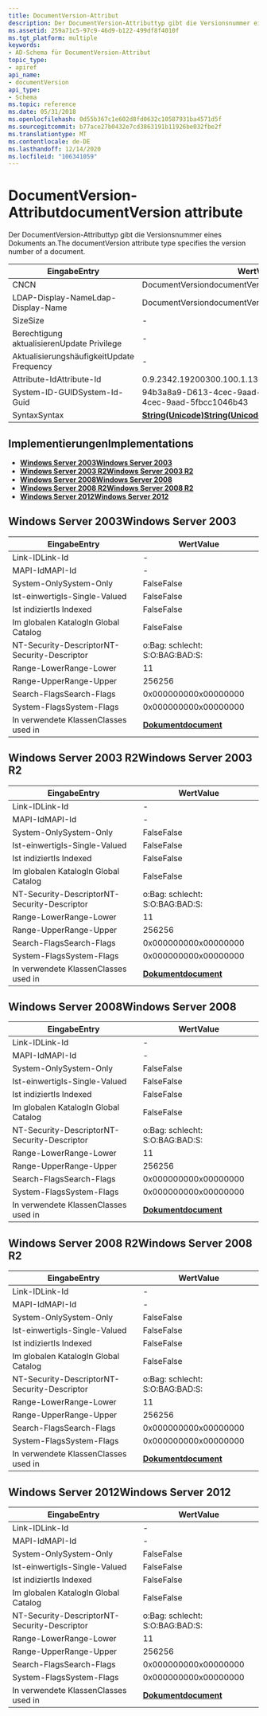 ```yaml
---
title: DocumentVersion-Attribut
description: Der DocumentVersion-Attributtyp gibt die Versionsnummer eines Dokuments an.
ms.assetid: 259a71c5-97c9-46d9-b122-499df8f4010f
ms.tgt_platform: multiple
keywords:
- AD-Schema für DocumentVersion-Attribut
topic_type:
- apiref
api_name:
- documentVersion
api_type:
- Schema
ms.topic: reference
ms.date: 05/31/2018
ms.openlocfilehash: 0d55b367c1e602d8fd0632c10587931ba4571d5f
ms.sourcegitcommit: b77ace27b0432e7cd3863191b11926be032fbe2f
ms.translationtype: MT
ms.contentlocale: de-DE
ms.lasthandoff: 12/14/2020
ms.locfileid: "106341059"
---
```

# <a name="documentversion-attribute"></a><span data-ttu-id="7f05a-104">DocumentVersion-Attribut</span><span class="sxs-lookup"><span data-stu-id="7f05a-104">documentVersion attribute</span></span>

<span data-ttu-id="7f05a-105">Der DocumentVersion-Attributtyp gibt die Versionsnummer eines Dokuments an.</span><span class="sxs-lookup"><span data-stu-id="7f05a-105">The documentVersion attribute type specifies the version number of a document.</span></span>



| <span data-ttu-id="7f05a-106">Eingabe</span><span class="sxs-lookup"><span data-stu-id="7f05a-106">Entry</span></span> | <span data-ttu-id="7f05a-107">Wert</span><span class="sxs-lookup"><span data-stu-id="7f05a-107">Value</span></span> |
|-------------------|---------------------------------------------|
| <span data-ttu-id="7f05a-108">CN</span><span class="sxs-lookup"><span data-stu-id="7f05a-108">CN</span></span>                | <span data-ttu-id="7f05a-109">DocumentVersion</span><span class="sxs-lookup"><span data-stu-id="7f05a-109">documentVersion</span></span>                             |
| <span data-ttu-id="7f05a-110">LDAP-Display-Name</span><span class="sxs-lookup"><span data-stu-id="7f05a-110">Ldap-Display-Name</span></span> | <span data-ttu-id="7f05a-111">DocumentVersion</span><span class="sxs-lookup"><span data-stu-id="7f05a-111">documentVersion</span></span>                             |
| <span data-ttu-id="7f05a-112">Size</span><span class="sxs-lookup"><span data-stu-id="7f05a-112">Size</span></span>              | \-                                          |
| <span data-ttu-id="7f05a-113">Berechtigung aktualisieren</span><span class="sxs-lookup"><span data-stu-id="7f05a-113">Update Privilege</span></span>  | \-                                          |
| <span data-ttu-id="7f05a-114">Aktualisierungshäufigkeit</span><span class="sxs-lookup"><span data-stu-id="7f05a-114">Update Frequency</span></span>  | \-                                          |
| <span data-ttu-id="7f05a-115">Attribute-Id</span><span class="sxs-lookup"><span data-stu-id="7f05a-115">Attribute-Id</span></span>      | <span data-ttu-id="7f05a-116">0.9.2342.19200300.100.1.13</span><span class="sxs-lookup"><span data-stu-id="7f05a-116">0.9.2342.19200300.100.1.13</span></span>                  |
| <span data-ttu-id="7f05a-117">System-ID-GUID</span><span class="sxs-lookup"><span data-stu-id="7f05a-117">System-Id-Guid</span></span>    | <span data-ttu-id="7f05a-118">94b3a8a9-D613-4cec-9aad-5 b43</span><span class="sxs-lookup"><span data-stu-id="7f05a-118">94b3a8a9-d613-4cec-9aad-5fbcc1046b43</span></span>        |
| <span data-ttu-id="7f05a-119">Syntax</span><span class="sxs-lookup"><span data-stu-id="7f05a-119">Syntax</span></span>            | [<span data-ttu-id="7f05a-120">**String(Unicode)**</span><span class="sxs-lookup"><span data-stu-id="7f05a-120">**String(Unicode)**</span></span>](s-string-unicode.md) |



## <a name="implementations"></a><span data-ttu-id="7f05a-121">Implementierungen</span><span class="sxs-lookup"><span data-stu-id="7f05a-121">Implementations</span></span>

-   [<span data-ttu-id="7f05a-122">**Windows Server 2003**</span><span class="sxs-lookup"><span data-stu-id="7f05a-122">**Windows Server 2003**</span></span>](#windows-server-2003)
-   [<span data-ttu-id="7f05a-123">**Windows Server 2003 R2**</span><span class="sxs-lookup"><span data-stu-id="7f05a-123">**Windows Server 2003 R2**</span></span>](#windows-server-2003-r2)
-   [<span data-ttu-id="7f05a-124">**Windows Server 2008**</span><span class="sxs-lookup"><span data-stu-id="7f05a-124">**Windows Server 2008**</span></span>](#windows-server-2008)
-   [<span data-ttu-id="7f05a-125">**Windows Server 2008 R2**</span><span class="sxs-lookup"><span data-stu-id="7f05a-125">**Windows Server 2008 R2**</span></span>](#windows-server-2008-r2)
-   [<span data-ttu-id="7f05a-126">**Windows Server 2012**</span><span class="sxs-lookup"><span data-stu-id="7f05a-126">**Windows Server 2012**</span></span>](#windows-server-2012)

## <a name="windows-server-2003"></a><span data-ttu-id="7f05a-127">Windows Server 2003</span><span class="sxs-lookup"><span data-stu-id="7f05a-127">Windows Server 2003</span></span>



| <span data-ttu-id="7f05a-128">Eingabe</span><span class="sxs-lookup"><span data-stu-id="7f05a-128">Entry</span></span> | <span data-ttu-id="7f05a-129">Wert</span><span class="sxs-lookup"><span data-stu-id="7f05a-129">Value</span></span> |
|------------------------|-------------------------------------------|
| <span data-ttu-id="7f05a-130">Link-ID</span><span class="sxs-lookup"><span data-stu-id="7f05a-130">Link-Id</span></span>                | \-                                        |
| <span data-ttu-id="7f05a-131">MAPI-Id</span><span class="sxs-lookup"><span data-stu-id="7f05a-131">MAPI-Id</span></span>                | \-                                        |
| <span data-ttu-id="7f05a-132">System-Only</span><span class="sxs-lookup"><span data-stu-id="7f05a-132">System-Only</span></span>            | <span data-ttu-id="7f05a-133">False</span><span class="sxs-lookup"><span data-stu-id="7f05a-133">False</span></span>                                     |
| <span data-ttu-id="7f05a-134">Ist-einwertig</span><span class="sxs-lookup"><span data-stu-id="7f05a-134">Is-Single-Valued</span></span>       | <span data-ttu-id="7f05a-135">False</span><span class="sxs-lookup"><span data-stu-id="7f05a-135">False</span></span>                                     |
| <span data-ttu-id="7f05a-136">Ist indiziert</span><span class="sxs-lookup"><span data-stu-id="7f05a-136">Is Indexed</span></span>             | <span data-ttu-id="7f05a-137">False</span><span class="sxs-lookup"><span data-stu-id="7f05a-137">False</span></span>                                     |
| <span data-ttu-id="7f05a-138">Im globalen Katalog</span><span class="sxs-lookup"><span data-stu-id="7f05a-138">In Global Catalog</span></span>      | <span data-ttu-id="7f05a-139">False</span><span class="sxs-lookup"><span data-stu-id="7f05a-139">False</span></span>                                     |
| <span data-ttu-id="7f05a-140">NT-Security-Descriptor</span><span class="sxs-lookup"><span data-stu-id="7f05a-140">NT-Security-Descriptor</span></span> | <span data-ttu-id="7f05a-141">o:Bag: schlecht: S:</span><span class="sxs-lookup"><span data-stu-id="7f05a-141">O:BAG:BAD:S:</span></span>                              |
| <span data-ttu-id="7f05a-142">Range-Lower</span><span class="sxs-lookup"><span data-stu-id="7f05a-142">Range-Lower</span></span>            | <span data-ttu-id="7f05a-143">1</span><span class="sxs-lookup"><span data-stu-id="7f05a-143">1</span></span>                                         |
| <span data-ttu-id="7f05a-144">Range-Upper</span><span class="sxs-lookup"><span data-stu-id="7f05a-144">Range-Upper</span></span>            | <span data-ttu-id="7f05a-145">256</span><span class="sxs-lookup"><span data-stu-id="7f05a-145">256</span></span>                                       |
| <span data-ttu-id="7f05a-146">Search-Flags</span><span class="sxs-lookup"><span data-stu-id="7f05a-146">Search-Flags</span></span>           | <span data-ttu-id="7f05a-147">0x00000000</span><span class="sxs-lookup"><span data-stu-id="7f05a-147">0x00000000</span></span>                                |
| <span data-ttu-id="7f05a-148">System-Flags</span><span class="sxs-lookup"><span data-stu-id="7f05a-148">System-Flags</span></span>           | <span data-ttu-id="7f05a-149">0x00000000</span><span class="sxs-lookup"><span data-stu-id="7f05a-149">0x00000000</span></span>                                |
| <span data-ttu-id="7f05a-150">In verwendete Klassen</span><span class="sxs-lookup"><span data-stu-id="7f05a-150">Classes used in</span></span>        | [<span data-ttu-id="7f05a-151">**Dokument**</span><span class="sxs-lookup"><span data-stu-id="7f05a-151">**document**</span></span>](c-document.md)<br/> |



## <a name="windows-server-2003-r2"></a><span data-ttu-id="7f05a-152">Windows Server 2003 R2</span><span class="sxs-lookup"><span data-stu-id="7f05a-152">Windows Server 2003 R2</span></span>



| <span data-ttu-id="7f05a-153">Eingabe</span><span class="sxs-lookup"><span data-stu-id="7f05a-153">Entry</span></span> | <span data-ttu-id="7f05a-154">Wert</span><span class="sxs-lookup"><span data-stu-id="7f05a-154">Value</span></span> |
|------------------------|-------------------------------------------|
| <span data-ttu-id="7f05a-155">Link-ID</span><span class="sxs-lookup"><span data-stu-id="7f05a-155">Link-Id</span></span>                | \-                                        |
| <span data-ttu-id="7f05a-156">MAPI-Id</span><span class="sxs-lookup"><span data-stu-id="7f05a-156">MAPI-Id</span></span>                | \-                                        |
| <span data-ttu-id="7f05a-157">System-Only</span><span class="sxs-lookup"><span data-stu-id="7f05a-157">System-Only</span></span>            | <span data-ttu-id="7f05a-158">False</span><span class="sxs-lookup"><span data-stu-id="7f05a-158">False</span></span>                                     |
| <span data-ttu-id="7f05a-159">Ist-einwertig</span><span class="sxs-lookup"><span data-stu-id="7f05a-159">Is-Single-Valued</span></span>       | <span data-ttu-id="7f05a-160">False</span><span class="sxs-lookup"><span data-stu-id="7f05a-160">False</span></span>                                     |
| <span data-ttu-id="7f05a-161">Ist indiziert</span><span class="sxs-lookup"><span data-stu-id="7f05a-161">Is Indexed</span></span>             | <span data-ttu-id="7f05a-162">False</span><span class="sxs-lookup"><span data-stu-id="7f05a-162">False</span></span>                                     |
| <span data-ttu-id="7f05a-163">Im globalen Katalog</span><span class="sxs-lookup"><span data-stu-id="7f05a-163">In Global Catalog</span></span>      | <span data-ttu-id="7f05a-164">False</span><span class="sxs-lookup"><span data-stu-id="7f05a-164">False</span></span>                                     |
| <span data-ttu-id="7f05a-165">NT-Security-Descriptor</span><span class="sxs-lookup"><span data-stu-id="7f05a-165">NT-Security-Descriptor</span></span> | <span data-ttu-id="7f05a-166">o:Bag: schlecht: S:</span><span class="sxs-lookup"><span data-stu-id="7f05a-166">O:BAG:BAD:S:</span></span>                              |
| <span data-ttu-id="7f05a-167">Range-Lower</span><span class="sxs-lookup"><span data-stu-id="7f05a-167">Range-Lower</span></span>            | <span data-ttu-id="7f05a-168">1</span><span class="sxs-lookup"><span data-stu-id="7f05a-168">1</span></span>                                         |
| <span data-ttu-id="7f05a-169">Range-Upper</span><span class="sxs-lookup"><span data-stu-id="7f05a-169">Range-Upper</span></span>            | <span data-ttu-id="7f05a-170">256</span><span class="sxs-lookup"><span data-stu-id="7f05a-170">256</span></span>                                       |
| <span data-ttu-id="7f05a-171">Search-Flags</span><span class="sxs-lookup"><span data-stu-id="7f05a-171">Search-Flags</span></span>           | <span data-ttu-id="7f05a-172">0x00000000</span><span class="sxs-lookup"><span data-stu-id="7f05a-172">0x00000000</span></span>                                |
| <span data-ttu-id="7f05a-173">System-Flags</span><span class="sxs-lookup"><span data-stu-id="7f05a-173">System-Flags</span></span>           | <span data-ttu-id="7f05a-174">0x00000000</span><span class="sxs-lookup"><span data-stu-id="7f05a-174">0x00000000</span></span>                                |
| <span data-ttu-id="7f05a-175">In verwendete Klassen</span><span class="sxs-lookup"><span data-stu-id="7f05a-175">Classes used in</span></span>        | [<span data-ttu-id="7f05a-176">**Dokument**</span><span class="sxs-lookup"><span data-stu-id="7f05a-176">**document**</span></span>](c-document.md)<br/> |



## <a name="windows-server-2008"></a><span data-ttu-id="7f05a-177">Windows Server 2008</span><span class="sxs-lookup"><span data-stu-id="7f05a-177">Windows Server 2008</span></span>



| <span data-ttu-id="7f05a-178">Eingabe</span><span class="sxs-lookup"><span data-stu-id="7f05a-178">Entry</span></span> | <span data-ttu-id="7f05a-179">Wert</span><span class="sxs-lookup"><span data-stu-id="7f05a-179">Value</span></span> |
|------------------------|-------------------------------------------|
| <span data-ttu-id="7f05a-180">Link-ID</span><span class="sxs-lookup"><span data-stu-id="7f05a-180">Link-Id</span></span>                | \-                                        |
| <span data-ttu-id="7f05a-181">MAPI-Id</span><span class="sxs-lookup"><span data-stu-id="7f05a-181">MAPI-Id</span></span>                | \-                                        |
| <span data-ttu-id="7f05a-182">System-Only</span><span class="sxs-lookup"><span data-stu-id="7f05a-182">System-Only</span></span>            | <span data-ttu-id="7f05a-183">False</span><span class="sxs-lookup"><span data-stu-id="7f05a-183">False</span></span>                                     |
| <span data-ttu-id="7f05a-184">Ist-einwertig</span><span class="sxs-lookup"><span data-stu-id="7f05a-184">Is-Single-Valued</span></span>       | <span data-ttu-id="7f05a-185">False</span><span class="sxs-lookup"><span data-stu-id="7f05a-185">False</span></span>                                     |
| <span data-ttu-id="7f05a-186">Ist indiziert</span><span class="sxs-lookup"><span data-stu-id="7f05a-186">Is Indexed</span></span>             | <span data-ttu-id="7f05a-187">False</span><span class="sxs-lookup"><span data-stu-id="7f05a-187">False</span></span>                                     |
| <span data-ttu-id="7f05a-188">Im globalen Katalog</span><span class="sxs-lookup"><span data-stu-id="7f05a-188">In Global Catalog</span></span>      | <span data-ttu-id="7f05a-189">False</span><span class="sxs-lookup"><span data-stu-id="7f05a-189">False</span></span>                                     |
| <span data-ttu-id="7f05a-190">NT-Security-Descriptor</span><span class="sxs-lookup"><span data-stu-id="7f05a-190">NT-Security-Descriptor</span></span> | <span data-ttu-id="7f05a-191">o:Bag: schlecht: S:</span><span class="sxs-lookup"><span data-stu-id="7f05a-191">O:BAG:BAD:S:</span></span>                              |
| <span data-ttu-id="7f05a-192">Range-Lower</span><span class="sxs-lookup"><span data-stu-id="7f05a-192">Range-Lower</span></span>            | <span data-ttu-id="7f05a-193">1</span><span class="sxs-lookup"><span data-stu-id="7f05a-193">1</span></span>                                         |
| <span data-ttu-id="7f05a-194">Range-Upper</span><span class="sxs-lookup"><span data-stu-id="7f05a-194">Range-Upper</span></span>            | <span data-ttu-id="7f05a-195">256</span><span class="sxs-lookup"><span data-stu-id="7f05a-195">256</span></span>                                       |
| <span data-ttu-id="7f05a-196">Search-Flags</span><span class="sxs-lookup"><span data-stu-id="7f05a-196">Search-Flags</span></span>           | <span data-ttu-id="7f05a-197">0x00000000</span><span class="sxs-lookup"><span data-stu-id="7f05a-197">0x00000000</span></span>                                |
| <span data-ttu-id="7f05a-198">System-Flags</span><span class="sxs-lookup"><span data-stu-id="7f05a-198">System-Flags</span></span>           | <span data-ttu-id="7f05a-199">0x00000000</span><span class="sxs-lookup"><span data-stu-id="7f05a-199">0x00000000</span></span>                                |
| <span data-ttu-id="7f05a-200">In verwendete Klassen</span><span class="sxs-lookup"><span data-stu-id="7f05a-200">Classes used in</span></span>        | [<span data-ttu-id="7f05a-201">**Dokument**</span><span class="sxs-lookup"><span data-stu-id="7f05a-201">**document**</span></span>](c-document.md)<br/> |



## <a name="windows-server-2008-r2"></a><span data-ttu-id="7f05a-202">Windows Server 2008 R2</span><span class="sxs-lookup"><span data-stu-id="7f05a-202">Windows Server 2008 R2</span></span>



| <span data-ttu-id="7f05a-203">Eingabe</span><span class="sxs-lookup"><span data-stu-id="7f05a-203">Entry</span></span> | <span data-ttu-id="7f05a-204">Wert</span><span class="sxs-lookup"><span data-stu-id="7f05a-204">Value</span></span> |
|------------------------|-------------------------------------------|
| <span data-ttu-id="7f05a-205">Link-ID</span><span class="sxs-lookup"><span data-stu-id="7f05a-205">Link-Id</span></span>                | \-                                        |
| <span data-ttu-id="7f05a-206">MAPI-Id</span><span class="sxs-lookup"><span data-stu-id="7f05a-206">MAPI-Id</span></span>                | \-                                        |
| <span data-ttu-id="7f05a-207">System-Only</span><span class="sxs-lookup"><span data-stu-id="7f05a-207">System-Only</span></span>            | <span data-ttu-id="7f05a-208">False</span><span class="sxs-lookup"><span data-stu-id="7f05a-208">False</span></span>                                     |
| <span data-ttu-id="7f05a-209">Ist-einwertig</span><span class="sxs-lookup"><span data-stu-id="7f05a-209">Is-Single-Valued</span></span>       | <span data-ttu-id="7f05a-210">False</span><span class="sxs-lookup"><span data-stu-id="7f05a-210">False</span></span>                                     |
| <span data-ttu-id="7f05a-211">Ist indiziert</span><span class="sxs-lookup"><span data-stu-id="7f05a-211">Is Indexed</span></span>             | <span data-ttu-id="7f05a-212">False</span><span class="sxs-lookup"><span data-stu-id="7f05a-212">False</span></span>                                     |
| <span data-ttu-id="7f05a-213">Im globalen Katalog</span><span class="sxs-lookup"><span data-stu-id="7f05a-213">In Global Catalog</span></span>      | <span data-ttu-id="7f05a-214">False</span><span class="sxs-lookup"><span data-stu-id="7f05a-214">False</span></span>                                     |
| <span data-ttu-id="7f05a-215">NT-Security-Descriptor</span><span class="sxs-lookup"><span data-stu-id="7f05a-215">NT-Security-Descriptor</span></span> | <span data-ttu-id="7f05a-216">o:Bag: schlecht: S:</span><span class="sxs-lookup"><span data-stu-id="7f05a-216">O:BAG:BAD:S:</span></span>                              |
| <span data-ttu-id="7f05a-217">Range-Lower</span><span class="sxs-lookup"><span data-stu-id="7f05a-217">Range-Lower</span></span>            | <span data-ttu-id="7f05a-218">1</span><span class="sxs-lookup"><span data-stu-id="7f05a-218">1</span></span>                                         |
| <span data-ttu-id="7f05a-219">Range-Upper</span><span class="sxs-lookup"><span data-stu-id="7f05a-219">Range-Upper</span></span>            | <span data-ttu-id="7f05a-220">256</span><span class="sxs-lookup"><span data-stu-id="7f05a-220">256</span></span>                                       |
| <span data-ttu-id="7f05a-221">Search-Flags</span><span class="sxs-lookup"><span data-stu-id="7f05a-221">Search-Flags</span></span>           | <span data-ttu-id="7f05a-222">0x00000000</span><span class="sxs-lookup"><span data-stu-id="7f05a-222">0x00000000</span></span>                                |
| <span data-ttu-id="7f05a-223">System-Flags</span><span class="sxs-lookup"><span data-stu-id="7f05a-223">System-Flags</span></span>           | <span data-ttu-id="7f05a-224">0x00000000</span><span class="sxs-lookup"><span data-stu-id="7f05a-224">0x00000000</span></span>                                |
| <span data-ttu-id="7f05a-225">In verwendete Klassen</span><span class="sxs-lookup"><span data-stu-id="7f05a-225">Classes used in</span></span>        | [<span data-ttu-id="7f05a-226">**Dokument**</span><span class="sxs-lookup"><span data-stu-id="7f05a-226">**document**</span></span>](c-document.md)<br/> |



## <a name="windows-server-2012"></a><span data-ttu-id="7f05a-227">Windows Server 2012</span><span class="sxs-lookup"><span data-stu-id="7f05a-227">Windows Server 2012</span></span>



| <span data-ttu-id="7f05a-228">Eingabe</span><span class="sxs-lookup"><span data-stu-id="7f05a-228">Entry</span></span> | <span data-ttu-id="7f05a-229">Wert</span><span class="sxs-lookup"><span data-stu-id="7f05a-229">Value</span></span> |
|------------------------|-------------------------------------------|
| <span data-ttu-id="7f05a-230">Link-ID</span><span class="sxs-lookup"><span data-stu-id="7f05a-230">Link-Id</span></span>                | \-                                        |
| <span data-ttu-id="7f05a-231">MAPI-Id</span><span class="sxs-lookup"><span data-stu-id="7f05a-231">MAPI-Id</span></span>                | \-                                        |
| <span data-ttu-id="7f05a-232">System-Only</span><span class="sxs-lookup"><span data-stu-id="7f05a-232">System-Only</span></span>            | <span data-ttu-id="7f05a-233">False</span><span class="sxs-lookup"><span data-stu-id="7f05a-233">False</span></span>                                     |
| <span data-ttu-id="7f05a-234">Ist-einwertig</span><span class="sxs-lookup"><span data-stu-id="7f05a-234">Is-Single-Valued</span></span>       | <span data-ttu-id="7f05a-235">False</span><span class="sxs-lookup"><span data-stu-id="7f05a-235">False</span></span>                                     |
| <span data-ttu-id="7f05a-236">Ist indiziert</span><span class="sxs-lookup"><span data-stu-id="7f05a-236">Is Indexed</span></span>             | <span data-ttu-id="7f05a-237">False</span><span class="sxs-lookup"><span data-stu-id="7f05a-237">False</span></span>                                     |
| <span data-ttu-id="7f05a-238">Im globalen Katalog</span><span class="sxs-lookup"><span data-stu-id="7f05a-238">In Global Catalog</span></span>      | <span data-ttu-id="7f05a-239">False</span><span class="sxs-lookup"><span data-stu-id="7f05a-239">False</span></span>                                     |
| <span data-ttu-id="7f05a-240">NT-Security-Descriptor</span><span class="sxs-lookup"><span data-stu-id="7f05a-240">NT-Security-Descriptor</span></span> | <span data-ttu-id="7f05a-241">o:Bag: schlecht: S:</span><span class="sxs-lookup"><span data-stu-id="7f05a-241">O:BAG:BAD:S:</span></span>                              |
| <span data-ttu-id="7f05a-242">Range-Lower</span><span class="sxs-lookup"><span data-stu-id="7f05a-242">Range-Lower</span></span>            | <span data-ttu-id="7f05a-243">1</span><span class="sxs-lookup"><span data-stu-id="7f05a-243">1</span></span>                                         |
| <span data-ttu-id="7f05a-244">Range-Upper</span><span class="sxs-lookup"><span data-stu-id="7f05a-244">Range-Upper</span></span>            | <span data-ttu-id="7f05a-245">256</span><span class="sxs-lookup"><span data-stu-id="7f05a-245">256</span></span>                                       |
| <span data-ttu-id="7f05a-246">Search-Flags</span><span class="sxs-lookup"><span data-stu-id="7f05a-246">Search-Flags</span></span>           | <span data-ttu-id="7f05a-247">0x00000000</span><span class="sxs-lookup"><span data-stu-id="7f05a-247">0x00000000</span></span>                                |
| <span data-ttu-id="7f05a-248">System-Flags</span><span class="sxs-lookup"><span data-stu-id="7f05a-248">System-Flags</span></span>           | <span data-ttu-id="7f05a-249">0x00000000</span><span class="sxs-lookup"><span data-stu-id="7f05a-249">0x00000000</span></span>                                |
| <span data-ttu-id="7f05a-250">In verwendete Klassen</span><span class="sxs-lookup"><span data-stu-id="7f05a-250">Classes used in</span></span>        | [<span data-ttu-id="7f05a-251">**Dokument**</span><span class="sxs-lookup"><span data-stu-id="7f05a-251">**document**</span></span>](c-document.md)<br/> |



 

 





